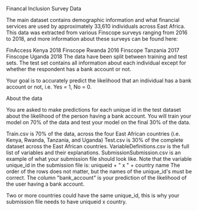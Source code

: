 Financal Inclusion Survey Data

The main dataset contains demographic information and what financial services are used by approximately 33,610 individuals across East Africa. This data was extracted from various Finscope surveys ranging from 2016 to 2018, and more information about these surveys can be found here:

FinAccess Kenya 2018
Finscope Rwanda 2016
Finscope Tanzania 2017
Finscope Uganda 2018
The data have been split between training and test sets. The test set contains all information about each individual except for whether the respondent has a bank account or not.

Your goal is to accurately predict the likelihood that an individual has a bank account or not, i.e. Yes = 1, No = 0.

About the data

You are asked to make predictions for each unique id in the test dataset about the likelihood of the person having a bank account. You will train your model on 70% of the data and test your model on the final 30% of the data.

Train.csv is 70% of the data, across the four East African countries (i.e. Kenya, Rwanda, Tanzania, and Uganda)
Test.csv is 30% of the complete dataset across the East African countries.
VariableDefinitions.csv is the full list of variables and their explanations.
SubmissionSubmission.csv is an example of what your submission file should look like. Note that the variable unique_id in the submission file is:
 uniqueid + " x " + country name
The order of the rows does not matter, but the names of the unique_id's must be correct. The column "bank_account" is your prediction of the likelihood of the user having a bank account.

Two or more countries could have the same unique_id, this is why your submission file needs to have uniqueid x country.